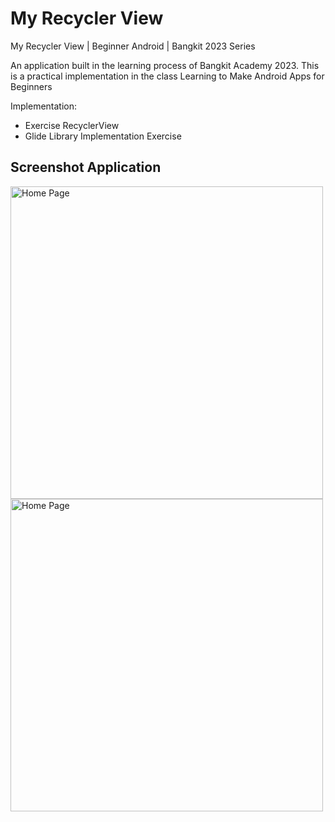 # My Recycler View
My Recycler View | Beginner Android | Bangkit 2023 Series

An application built in the learning process of Bangkit Academy 2023. This is a practical implementation in the class Learning to Make Android Apps for Beginners

Implementation:
- Exercise RecyclerView
- Glide Library Implementation Exercise

## Screenshot Application
<img src="https://github.com/riyandifirman/my-recycler-view/assets/49358131/e428ebb1-44be-4f97-9cb3-c5e4556d5a8e" alt="Home Page" widht="500" height="500">
<img src="https://github.com/riyandifirman/my-recycler-view/assets/49358131/76562853-2c43-476b-b99a-fa820a2a5313" alt="Home Page" widht="500" height="500">

